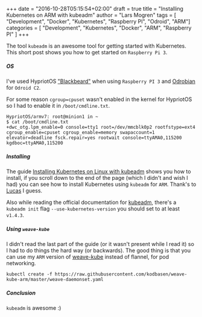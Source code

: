 +++
date = "2016-10-28T05:15:54+02:00"
draft = true
title = "Installing Kubernetes on ARM with kubeadm"
author = "Lars Mogren"
tags = [ "Development", "Docker", "Kubernetes", "Raspberry PI", "Odroid", "ARM"]
categories = [ "Development", "Kubernetes", "Docker", "ARM", "Raspberry PI" ]
+++

The tool `kubeadm` is an awesome tool for getting started with Kubernetes.
This short post shows you how to get started on `Raspberry Pi 3`.
<!--more-->

##### OS

I've used HypriotOS ["Blackbeard"](http://blog.hypriot.com/post/releasing-HypriotOS-1-0/)
when using `Raspberry PI 3` and [Odrobian](http://oph.mdrjr.net/odrobian/doc/getting-started.html) for `Odroid C2`.

For some reason `cgroup=cpuset` wasn't enabled in the kernel for HypriotOS so
I had to enable it in `/boot/cmdline.txt`.

```shell
HypriotOS/armv7: root@minion1 in ~
$ cat /boot/cmdline.txt
+dwc_otg.lpm_enable=0 console=tty1 root=/dev/mmcblk0p2 rootfstype=ext4 cgroup_enable=cpuset cgroup_enable=memory swapaccount=1 elevator=deadline fsck.repair=yes rootwait console=ttyAMA0,115200 kgdboc=ttyAMA0,115200
```

##### Installing

The guide [Installing Kubernetes on Linux with kubeadm](http://kubernetes.io/docs/getting-started-guides/kubeadm/) shows
you how to install, if you scroll down to the end of the page (which I didn't
and wish I had) you can see how to install Kubernetes using `kubeadm` for `ARM`.
Thank's to [Lucas](https://github.com/luxas) I guess.

Also while reading the official documentation
for [kubeadm](http://kubernetes.io/docs/admin/kubeadm/), there's
a `kubeadm init` flag `--use-kubernetes-version` you should set to
at least `v1.4.3`.

##### Using `weave-kube`

I didn't read the last part of the guide (or it wasn't present while I read it)
so I had to do things the hard way (or backwards). The good thing is that
you can use my `ARM` version of [weave-kube](https://github.com/weaveworks/weave-kube)
instead of flannel, for pod networking.

```shell
kubectl create -f https://raw.githubusercontent.com/kodbasen/weave-kube-arm/master/weave-daemonset.yaml
```

##### Conclusion

`kubeadm` is awesome :)
